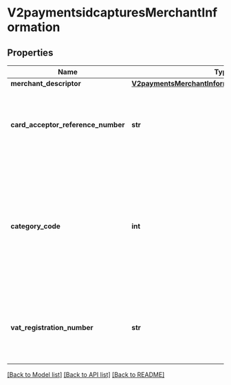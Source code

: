 # V2paymentsidcapturesMerchantInformation

## Properties
Name | Type | Description | Notes
------------ | ------------- | ------------- | -------------
**merchant_descriptor** | [**V2paymentsMerchantInformationMerchantDescriptor**](V2paymentsMerchantInformationMerchantDescriptor.md) |  | [optional] 
**card_acceptor_reference_number** | **str** | Reference number that facilitates card acceptor/corporation communication and record keeping.  For processor-specific information, see the card_acceptor_ref_number field in [Level II and Level III Processing Using the SCMP API.](http://apps.cybersource.com/library/documentation/dev_guides/Level_2_3_SCMP_API/html)  | [optional] 
**category_code** | **int** | Four-digit number that the payment card industry uses to classify merchants into market segments. Visa assigned one or more of these values to your business when you started accepting Visa cards.  If you do not include this field in your request, CyberSource uses the value in your CyberSource account.  For processor-specific information, see the merchant_category_code field in [Credit Card Services Using the SCMP API.](http://apps.cybersource.com/library/documentation/dev_guides/CC_Svcs_SCMP_API/html)  | [optional] 
**vat_registration_number** | **str** | Your government-assigned tax identification number.  For CtV processors, the maximum length is 20.  For other processor-specific information, see the merchant_vat_registration_number field in [Level II and Level III Processing Using the SCMP API.](http://apps.cybersource.com/library/documentation/dev_guides/Level_2_3_SCMP_API/html)  | [optional] 

[[Back to Model list]](../README.md#documentation-for-models) [[Back to API list]](../README.md#documentation-for-api-endpoints) [[Back to README]](../README.md)


